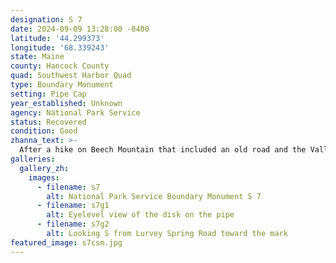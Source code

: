 ```yaml
---
designation: S 7
date: 2024-09-09 13:28:00 -0400
latitude: '44.299373'
longitude: '68.339243'
state: Maine
county: Hancock County
quad: Southwest Harbor Quad
type: Boundary Monument
setting: Pipe Cap
year_established: Unknown
agency: National Park Service
status: Recovered
condition: Good
zhanna_text: >-
  After a hike on Beech Mountain that included an old road and the Valley Trail, we were hiking back to the car along Lurvey Spring Road when we came across two Acadia boundary markers just meters apart from one another. S 7 was the first one we found, and to its east is S6D. They are both in good condition.
galleries:
  gallery_zh:
    images:
      - filename: s7
        alt: National Park Service Boundary Monument S 7
      - filename: s7g1
        alt: Eyelevel view of the disk on the pipe
      - filename: s7g2
        alt: Looking S from Lurvey Spring Road toward the mark 
featured_image: s7csm.jpg
---
```


